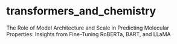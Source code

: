 # transformers_and_chemistry
The Role of Model Architecture and Scale in Predicting Molecular Properties: Insights from Fine-Tuning RoBERTa, BART, and LLaMA

